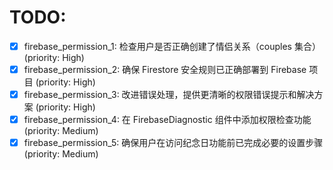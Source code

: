 # TODO:

- [x] firebase_permission_1: 检查用户是否正确创建了情侣关系（couples 集合） (priority: High)
- [x] firebase_permission_2: 确保 Firestore 安全规则已正确部署到 Firebase 项目 (priority: High)
- [x] firebase_permission_3: 改进错误处理，提供更清晰的权限错误提示和解决方案 (priority: High)
- [x] firebase_permission_4: 在 FirebaseDiagnostic 组件中添加权限检查功能 (priority: Medium)
- [x] firebase_permission_5: 确保用户在访问纪念日功能前已完成必要的设置步骤 (priority: Medium)
